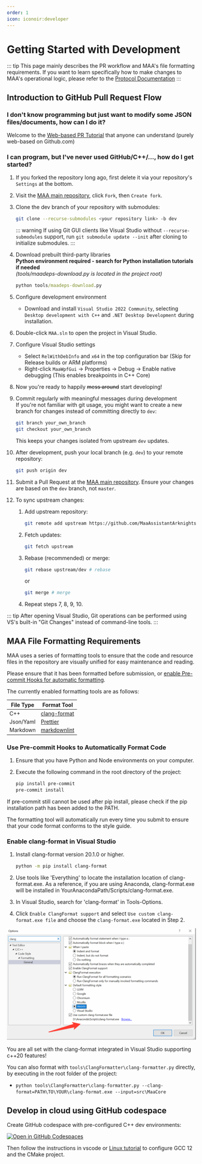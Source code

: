 ```yaml
---
order: 1
icon: iconoir:developer
---
```


# Getting Started with Development

::: tip
This page mainly describes the PR workflow and MAA's file formatting requirements. If you want to learn specifically how to make changes to MAA's operational logic, please refer to the [Protocol Documentation](../protocol/)
:::

## Introduction to GitHub Pull Request Flow

### I don't know programming but just want to modify some JSON files/documents, how can I do it?

Welcome to the [Web-based PR Tutorial](./pr-tutorial.md) that anyone can understand (purely web-based on Github.com)

### I can program, but I've never used GitHub/C++/..., how do I get started?

1. If you forked the repository long ago, first delete it via your repository's `Settings` at the bottom.
2. Visit the [MAA main repository](https://github.com/MaaAssistantArknights/MaaAssistantArknights), click `Fork`, then `Create fork`.
3. Clone the dev branch of your repository with submodules:

   ```bash
   git clone --recurse-submodules <your repository link> -b dev
   ```

   ::: warning
   If using Git GUI clients like Visual Studio without `--recurse-submodules` support, run `git submodule update --init` after cloning to initialize submodules.
   :::

4. Download prebuilt third-party libraries  
   **Python environment required - search for Python installation tutorials if needed**  
   _(tools/maadeps-download.py is located in the project root)_

   ```cmd
   python tools/maadeps-download.py
   ```

5. Configure development environment

   - Download and install `Visual Studio 2022 Community`, selecting `Desktop development with C++` and `.NET Desktop Development` during installation.

6. Double-click `MAA.sln` to open the project in Visual Studio.
7. Configure Visual Studio settings

   - Select `RelWithDebInfo` and `x64` in the top configuration bar (Skip for Release builds or ARM platforms)
   - Right-click `MaaWpfGui` → Properties → Debug → Enable native debugging (This enables breakpoints in C++ Core)

8. Now you're ready to happily ~~mess around~~ start developing!
9. Commit regularly with meaningful messages during development  
   If you're not familiar with git usage, you might want to create a new branch for changes instead of committing directly to `dev`:

   ```bash
   git branch your_own_branch
   git checkout your_own_branch
   ```

   This keeps your changes isolated from upstream `dev` updates.

10. After development, push your local branch (e.g. `dev`) to your remote repository:

    ```bash
    git push origin dev
    ```

11. Submit a Pull Request at the [MAA main repository](https://github.com/MaaAssistantArknights/MaaAssistantArknights). Ensure your changes are based on the `dev` branch, not `master`.
12. To sync upstream changes:

    1. Add upstream repository:

       ```bash
       git remote add upstream https://github.com/MaaAssistantArknights/MaaAssistantArknights.git
       ```

    2. Fetch updates:

       ```bash
       git fetch upstream
       ```

    3. Rebase (recommended) or merge:

       ```bash
       git rebase upstream/dev # rebase
       ```

       or

       ```bash
       git merge # merge
       ```

    4. Repeat steps 7, 8, 9, 10.

::: tip
After opening Visual Studio, Git operations can be performed using VS's built-in "Git Changes" instead of command-line tools.
:::

## MAA File Formatting Requirements

MAA uses a series of formatting tools to ensure that the code and resource files in the repository are visually unified for easy maintenance and reading.

Please ensure that it has been formatted before submission, or [enable Pre-commit Hooks for automatic formatting](#use-pre-commit-hooks-to-automatically-format-code).

The currently enabled formatting tools are as follows:

| File Type | Format Tool                                                     |
| --------- | --------------------------------------------------------------- |
| C++       | [clang-format](https://clang.llvm.org/docs/ClangFormat.html)    |
| Json/Yaml | [Prettier](https://prettier.io/)                                |
| Markdown  | [markdownlint](https://github.com/DavidAnson/markdownlint-cli2) |

### Use Pre-commit Hooks to Automatically Format Code

1. Ensure that you have Python and Node environments on your computer.

2. Execute the following command in the root directory of the project:

   ```bash
   pip install pre-commit
   pre-commit install
   ```

If pre-commit still cannot be used after pip install, please check if the pip installation path has been added to the PATH.

The formatting tool will automatically run every time you submit to ensure that your code format conforms to the style guide.

### Enable clang-format in Visual Studio

1. Install clang-format version 20.1.0 or higher.

   ```bash
   python -m pip install clang-format
   ```

2. Use tools like 'Everything' to locate the installation location of clang-format.exe. As a reference, if you are using Anaconda, clang-format.exe will be installed in YourAnacondaPath/Scripts/clang-format.exe.
3. In Visual Studio, search for 'clang-format' in Tools-Options.
4. Click `Enable ClangFormat support` and select `Use custom clang-format.exe file` and choose the `clang-format.exe` located in Step 2.

![Enable clang-format in Visual Studio](/images/zh-cn/development-enable-vs-clang-format.png)

You are all set with the clang-format integrated in Visual Studio supporting c++20 features!

You can also format with `tools\ClangFormatter\clang-formatter.py` directly, by executing in the root folder of the project:

- `python tools\ClangFormatter\clang-formatter.py --clang-format=PATH\TO\YOUR\clang-format.exe --input=src\MaaCore`

## Develop in cloud using GitHub codespace

Create GitHub codespace with pre-configured C++ dev environments:

[![Open in GitHub Codespaces](https://github.com/codespaces/badge.svg?color=green)](https://codespaces.new/MaaAssistantArknights/MaaAssistantArknights)

Then follow the instructions in vscode or [Linux tutorial](./linux-tutorial.md) to configure GCC 12 and the CMake project.
